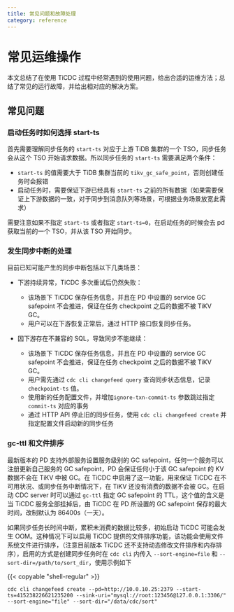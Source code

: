 ```yaml
---
title: 常见问题和故障处理
category: reference
---
```


# 常见运维操作

本文总结了在使用 TiCDC 过程中经常遇到的使用问题，给出合适的运维方法；总结了常见的运行故障，并给出相对应的解决方案。

## 常见问题

### 启动任务时如何选择 start-ts

首先需要理解同步任务的 `start-ts` 对应于上游 TiDB 集群的一个 TSO，同步任务会从这个 TSO 开始请求数据。所以同步任务的 `start-ts` 需要满足两个条件：

- `start-ts` 的值需要大于 TiDB 集群当前的 `tikv_gc_safe_point`，否则创建任务时会报错
- 启动任务时，需要保证下游已经具有 `start-ts` 之前的所有数据（如果需要保证上下游数据的一致，对于同步到消息队列等场景，可根据业务场景放宽此需求）

需要注意如果不指定 `start-ts` 或者指定 `start-ts=0`，在启动任务的时候会去 pd 获取当前的一个 TSO，并从该 TSO 开始同步。

### 发生同步中断的处理

目前已知可能产生的同步中断包括以下几类场景：

- 下游持续异常，TiCDC 多次重试后仍然失败：

    - 该场景下 TiCDC 保存任务信息，并且在 PD 中设置的 service GC safepoint 不会推进，保证在任务 checkpoint 之后的数据不被 TiKV GC。
    - 用户可以在下游恢复正常后，通过 HTTP 接口恢复同步任务。

- 因下游存在不兼容的 SQL，导致同步不能继续：

    - 该场景下 TiCDC 保存任务信息，并且在 PD 中设置的 service GC safepoint 不会推进，保证在任务 checkpoint 之后的数据不被 TiKV GC。
    - 用户需先通过 `cdc cli changefeed query` 查询同步状态信息，记录 `checkpoint-ts` 值。
    - 使用新的任务配置文件，并增加`ignore-txn-commit-ts` 参数跳过指定 `commit-ts` 对应的事务
    - 通过 HTTP API 停止旧的同步任务，使用 `cdc cli changefeed create` 并指定配置文件启动新的同步任务

### gc-ttl 和文件排序

最新版本的 PD 支持外部服务设置服务级别的 GC safepoint，任何一个服务可以注册更新自己服务的 GC safepoint，PD 会保证任何小于该 GC safepoint 的 KV 数据不会在 TiKV 中被 GC。在 TiCDC 中启用了这一功能，用来保证 TiCDC 在不可用状况、或同步任务中断情况下，在 TiKV 还没有消费的数据不会被 GC。在启动 CDC server 时可以通过 `gc-ttl` 指定 GC safepoint 的 TTL，这个值的含义是当 TiCDC 服务全部挂掉后，由 TiCDC 在 PD 所设置的 GC safepoint 保存的最大时间，改制默认为 86400s（一天）。

如果同步任务长时间中断，累积未消费的数据比较多，初始启动 TiCDC 可能会发生 OOM。这种情况下可以启用 TiCDC 提供的文件排序功能，该功能会使用文件系统文件进行排序，（注意目前版本 TiCDC 还不支持动态修改文件排序和内存排序），启用的方式是创建同步任务时在 `cdc cli` 内传入 `--sort-engine=file` 和 `--sort-dir=/path/to/sort_dir`，使用示例如下

{{< copyable "shell-regular" >}}

```shell
cdc cli changefeed create --pd=http://10.0.10.25:2379 --start-ts=415238226621235200 --sink-uri="mysql://root:123456@127.0.0.1:3306/" --sort-engine="file" --sort-dir="/data/cdc/sort"
```
